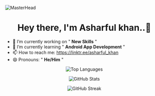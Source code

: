 ![MasterHead](https://wallpapercave.com/wp/wp3082255.jpg)

<h1 align="center"> Hey there, I'm Asharful khan..👋 </h1>

- 🔭 I’m currently working on " **New Skills** "
- 🌱 I’m currently learning " **Android App Development** "
- 📫 How to reach me: https://linktr.ee/asharful_khan
- 😄 Pronouns: " **He/Him** "
  
<p align="center">
  <img src="https://github-readme-stats.vercel.app/api/top-langs/?username=asharful07&layout=compact&theme=radical" alt="Top Languages" />
</p>

<p align="center">
  <img src="https://github-readme-stats.vercel.app/api?username=asharful07&show_icons=true&theme=radical" alt="GitHub Stats" />
</p>

<p align="center">
  <img src="https://github-readme-streak-stats.herokuapp.com/?user=asharful07&theme=radical" alt="GitHub Streak" />
</p>




